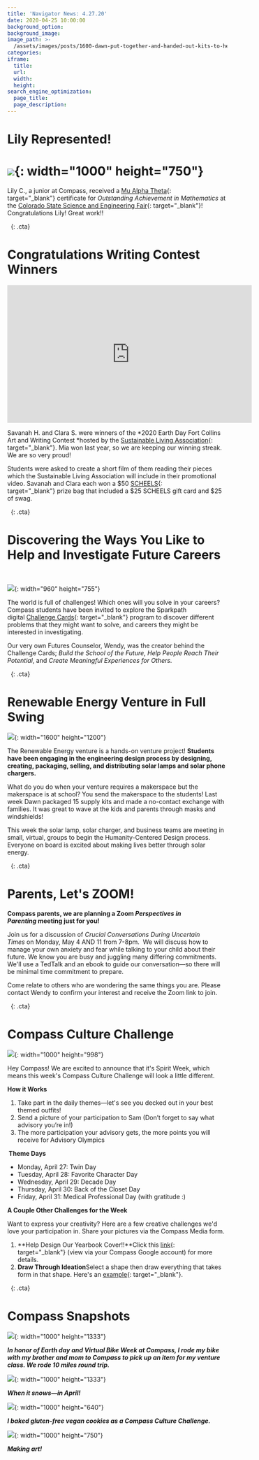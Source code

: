 ```yaml
---
title: 'Navigator News: 4.27.20'
date: 2020-04-25 10:00:00
background_option:
background_image:
image_path: >-
  /assets/images/posts/1600-dawn-put-together-and-handed-out-kits-to-her-venture-students-so-they-have-the-tools-they-need-for-solar-projects.jpg
categories:
iframe:
  title:
  url:
  width:
  height:
search_engine_optimization:
  page_title:
  page_description:
---
```


# Lily Represented\!

# ![](/assets/images/lily-cotty-a-junior-at-compass-won-a-mu-alpha-theta-certificate-for-outstanding-achievement-in-mathematics-at-the-colorado-state-science-fair.jpg){: width="1000" height="750"}

Lily C., a junior at Compass, received a&nbsp;[Mu Alpha Theta](https://mualphatheta.org/){: target="_blank"}&nbsp;certificate for&nbsp;*Outstanding Achievement in Mathematics*&nbsp;at the&nbsp;[Colorado State Science and Engineering Fair](http://www.csef.colostate.edu/){: target="_blank"}\! Congratulations Lily\! Great work\!\!

&nbsp;
{: .cta}

# Congratulations Writing Contest Winners

<div class="cms-embed" data-cms-embed="PGlmcmFtZSB3aWR0aD0iNTYwIiBoZWlnaHQ9IjMxNSIgc3JjPSJodHRwczovL3d3dy55b3V0dWJlLmNvbS9lbWJlZC9QVWtoNXZIOUQ1ayIgZnJhbWVib3JkZXI9IjAiIGFsbG93PSJhY2NlbGVyb21ldGVyOyBhdXRvcGxheTsgZW5jcnlwdGVkLW1lZGlhOyBneXJvc2NvcGU7IHBpY3R1cmUtaW4tcGljdHVyZSIgYWxsb3dmdWxsc2NyZWVuPjwvaWZyYW1lPgo="><iframe width="560" height="315" src="https://www.youtube.com/embed/PUkh5vH9D5k" frameborder="0" allow="accelerometer; autoplay; encrypted-media; gyroscope; picture-in-picture" allowfullscreen=""></iframe></div>

Savanah H. and Clara S. were winners of the&nbsp;*2020 Earth Day Fort Collins Art and Writing Contest&nbsp;*hosted by the&nbsp;[Sustainable Living Association](https://sustainablelivingassociation.org/){: target="_blank"}. Mia won last year, so we are keeping our winning streak. We are so very proud\!

Students were asked to create a short film of them reading their pieces which the Sustainable Living Association will include in their promotional video. Savanah and Clara each won a $50&nbsp;[SCHEELS](https://www.scheels.com/){: target="_blank"}&nbsp;prize bag that included a $25 SCHEELS gift card and $25 of swag.

&nbsp;
{: .cta}

# **Discovering the Ways You Like to Help and Investigate Future Careers**

&nbsp;

![](/assets/images/screen-shot-2020-04-25-at-10-32-44-am.png){: width="960" height="755"}

The world is full of challenges\! Which ones will you solve in your careers? Compass students have been invited to explore the Sparkpath digital&nbsp;[Challenge Cards](https://sparkpath.teachable.com/p/create-your-future){: target="_blank"}&nbsp;program to discover different problems that they might want to solve, and careers they might be interested in investigating.

Our very own Futures Counselor, Wendy, was the creator behind the Challenge Cards;&nbsp;*Build the School of the Future*,&nbsp;*Help People Reach Their Potential*, and&nbsp;*Create Meaningful Experiences for Others.*&nbsp;&nbsp;

&nbsp;
{: .cta}

# Renewable Energy Venture in Full Swing

![](/assets/images/dawn-put-together-and-handed-out-kits-to-her-venture-students-so-they-have-the-tools-they-need-for-solar-projects.jpg){: width="1600" height="1200"}

The Renewable Energy venture is a hands-on venture project\!&nbsp;**Students have been engaging in the engineering design process by designing, creating, packaging, selling, and distributing solar lamps and solar phone chargers.**

What do you do when your venture requires a makerspace but the makerspace is at school? You send the makerspace to the students\! Last week Dawn packaged 15 supply kits and made a no-contact exchange with families. It was great to wave at the kids and parents through masks and windshields\!&nbsp;

This week the solar lamp, solar charger, and business teams are meeting in small, virtual, groups to begin the Humanity-Centered Design process. Everyone on board is excited about making lives better through solar energy.

&nbsp;
{: .cta}

# **Parents, Let's ZOOM\!**

**Compass parents, we are planning a Zoom&nbsp;*Perspectives in Parenting*&nbsp;meeting just for you\!&nbsp;**

Join us for a discussion of&nbsp;*Crucial Conversations During Uncertain Times*&nbsp;on Monday, May 4 AND 11 from 7-8pm. &nbsp;We will discuss how to manage your own anxiety and fear while talking to your child about their future. We know you are busy and juggling many differing commitments. We'll use a TedTalk and an ebook to guide our conversation—so there will be minimal time commitment to prepare.&nbsp;

Come relate to others who are wondering the same things you are. Please contact Wendy to confirm your interest and receive the Zoom link to join.&nbsp;

&nbsp;
{: .cta}

# Compass Culture Challenge

![](/assets/images/unnamed-10.png){: width="1000" height="998"}

Hey Compass\! We are excited to announce that it's Spirit Week, which means this week's Compass Culture Challenge will look a little different.

**How it Works**

1. Take part in the daily themes—let's see you decked out in your best themed outfits\!
2. Send a picture of your participation to Sam (Don’t forget to say what advisory you’re in\!)
3. The more participation your advisory gets, the more points you will receive for Advisory Olympics

**&nbsp;Theme Days**

* Monday, April 27: Twin Day
* Tuesday, April 28: Favorite Character Day
* Wednesday, April 29: Decade Day
* Thursday, April 30: Back of the Closet Day&nbsp;
* Friday, April 31: Medical Professional Day (with gratitude :)&nbsp;

**A Couple Other Challenges for the Week**

Want to express your creativity? Here are a few creative challenges we'd love your participation in. Share your pictures via the Compass Media form.

1. **Help Design Our Yearbook Cover\!\!**Click this&nbsp;[link](https://docs.google.com/presentation/d/1WBVakerhcngdOdn0gIvvq-W0GqqmgLJ_9SpFv2Ftpxc/edit#slide=id.g3606f1c2d_30){: target="_blank"}&nbsp;(view via your Compass Google account) for more details.
2. **Draw Through Ideation**Select a shape then draw everything that takes form in that shape. Here's an&nbsp;[example](https://miro.medium.com/max/1280/1*NBgKOzaK6hp0cO2m13NBMQ.jpeg){: target="_blank"}.

&nbsp;
{: .cta}

# Compass Snapshots

![](/assets/images/0422201209a---nathan-van-greunen.jpg){: width="1000" height="1333"}

***In honor of Earth day and Virtual Bike Week at Compass, I rode my bike with my brother and mom to Compass to pick up an item for my venture class. We rode 10 miles round trip.***

![](/assets/images/71b7e050-8218-4068-92ec-4948255a1ebf---wendy-rose.jpg){: width="1000" height="1333"}

***When it snows—in April\!***

![](/assets/images/img-20200419-164557896---ry-d-.jpg){: width="1000" height="640"}

***I baked gluten-free vegan cookies as a Compass Culture Challenge.***

![](/assets/images/655a4ac8-504d-49a3-a37d-6d4fb4c01069---wendy-rose.jpg){: width="1000" height="750"}

***Making art\!***

&nbsp;

&nbsp;